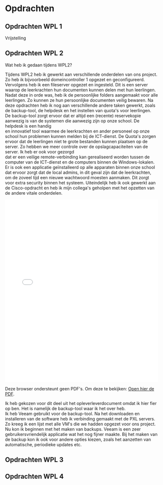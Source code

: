 # Opdrachten

## Opdrachten WPL 1
Vrijstelling
## Opdrachten WPL 2
Wat heb ik gedaan tijdens WPL2?

Tijdens WPL2 heb ik gewerkt aan verschillende onderdelen van ons project. Zo heb ik bijvoorbeeld domeincontroller 1 opgezet en geconfigureerd. 
Vervolgens heb ik een fileserver opgezet en ingesteld. Dit is een server waarop de leerkrachten hun documenten kunnen delen met hun leerlingen.
Nadat deze in orde was, heb ik de persoonlijke folders aangemaakt voor alle leerlingen. Zo kunnen ze hun persoonlijke documenten veilig bewaren. 
Na deze opdrachten heb ik nog aan verschillende andere taken gewerkt, zoals de backup-tool, de helpdesk en het instellen van quota's voor leerlingen.
De backup-tool zorgt ervoor dat er altijd een (recente) reservekopie aanwezig is van de systemen die aanwezig zijn op onze school. De helpdesk is een handig   
en innovatief tool waarmee de leerkrachten en ander personeel op onze school hun problemen kunnen melden bij de ICT-dienst. De Quota's zorgen ervoor dat de 
leerlingen niet te grote bestanden kunnen plaatsen op de server. Zo hebben we meer controle over de opslagcapaciteiten van de server. Ik heb er ook voor gezorgd  
dat er een veilige remote-verbinding kan gerealiseerd worden tussen de computer van de ICT-dienst en de computers binnen de Windows-lokalen. Er is ook een applicatie 
geïnstalleerd op alle apparaten binnen onze school dat ervoor zorgt dat de local admins, in dit geval zijn dat de leerkrachten, om de zoveel tijd een nieuwe wachtwoord moesten aanmaken.
Dit zorgt voor extra security binnen het systeem. Uiteindelijk heb ik ook gewerkt aan de Cisco-opdracht en heb ik mijn collega's geholpen met het opzetten van de andere vitale onderdelen.

<object data="./images/FierOpWat_SemihY.pdf" type="application/pdf"  width="100%" height="600px" style="border: none; margin: 0; padding: 0;">
    <embed src="./images/FierOpWat_SemihY.pdf" type="application/pdf" width="100%" height="600px" style="border: none; margin: 0; padding: 0;">
        <p>Deze browser ondersteunt geen PDF's. Om deze te bekijken: <a href="https://drive.google.com/file/d/1sMZTwhub_dBekHiLbaWqtc9M9Vjw5vZG/view?usp=sharing">Open hier de PDF</a>.</p>
    </embed>
</object>
</object>

Ik heb gekozen voor dit deel uit het opleverleverdocument omdat ik hier fier op ben. Het is namelijk de backup-tool waar ik het over heb.  
Ik heb Veeam gebruikt voor de backup-tool. Na het downloaden en installeren van de software heb ik verbinding gemaakt met de PXL servers.
Zo kreeg ik een lijst met alle VM's die we hadden opgezet voor ons project. Nu kon ik beginnen met het maken van backups. 
Veeam is een zeer gebruikersvriendelijk applicatie wat het nog fijner maakte. Bij het maken van de backup kon ik ook voor andere opties kiezen, 
zoals het aanzetten van automatische, periodieke updates etc.
## Opdrachten WPL 3

## Opdrachten WPL 4
